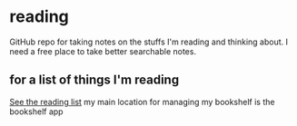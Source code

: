 # reading
GitHub repo for taking notes on the stuffs I'm reading and thinking about.  I need a free place to take better searchable notes. 


## for a list of things I'm reading 
[See the reading list](https://github.com/mtcA6/reading/blob/main/readingList.md) my main location for managing my bookshelf is the bookshelf app
